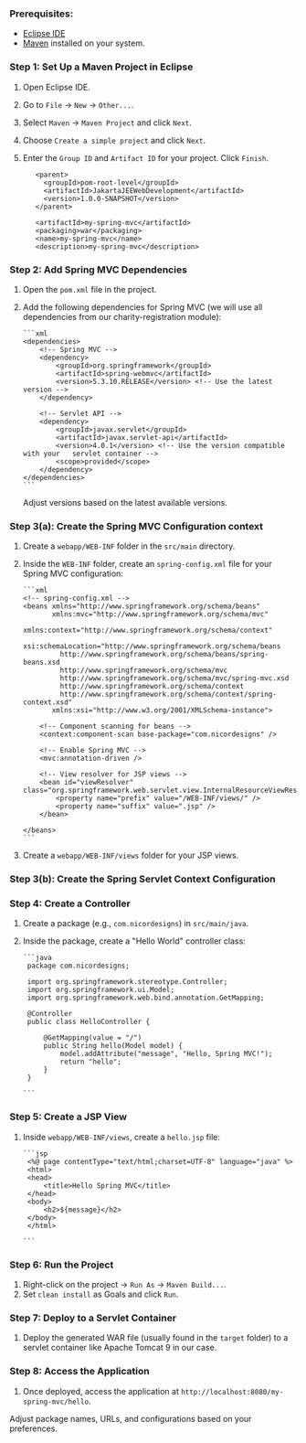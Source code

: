 ### Prerequisites:
- [Eclipse IDE](https://www.eclipse.org/downloads/)
- [Maven](https://maven.apache.org/download.cgi) installed on your system.

### Step 1: Set Up a Maven Project in Eclipse
1. Open Eclipse IDE.
2. Go to `File` -> `New` -> `Other...`.
3. Select `Maven` -> `Maven Project` and click `Next`.
4. Choose `Create a simple project` and click `Next`.
5. Enter the `Group ID` and `Artifact ID` for your project. Click `Finish`. 

		  <parent>
		    <groupId>pom-root-level</groupId>
		    <artifactId>JakartaJEEWebDevelopment</artifactId>
		    <version>1.0.0-SNAPSHOT</version>
		  </parent>
		  
		  <artifactId>my-spring-mvc</artifactId>
		  <packaging>war</packaging>
		  <name>my-spring-mvc</name>
		  <description>my-spring-mvc</description>

### Step 2: Add Spring MVC Dependencies
1. Open the `pom.xml` file in the project.
2. Add the following dependencies for Spring MVC (we will use all dependencies from our charity-registration module):

	   ```xml
	   <dependencies>
	       <!-- Spring MVC -->
	       <dependency>
	           <groupId>org.springframework</groupId>
	           <artifactId>spring-webmvc</artifactId>
	           <version>5.3.10.RELEASE</version> <!-- Use the latest version -->
	       </dependency>
	       
	       <!-- Servlet API -->
	       <dependency>
	           <groupId>javax.servlet</groupId>
	           <artifactId>javax.servlet-api</artifactId>
	           <version>4.0.1</version> <!-- Use the version compatible with your	servlet container -->
	           <scope>provided</scope>
	       </dependency>
	   </dependencies>
	   ```

   Adjust versions based on the latest available versions.

### Step 3(a): Create the Spring MVC Configuration context
1. Create a `webapp/WEB-INF` folder in the `src/main` directory.
2. Inside the `WEB-INF` folder, create an `spring-config.xml` file for your Spring MVC configuration:

	   ```xml
	   <!-- spring-config.xml -->
	   <beans xmlns="http://www.springframework.org/schema/beans"
	          xmlns:mvc="http://www.springframework.org/schema/mvc"
	          xmlns:context="http://www.springframework.org/schema/context"
	          xsi:schemaLocation="http://www.springframework.org/schema/beans
	            http://www.springframework.org/schema/beans/spring-beans.xsd
	            http://www.springframework.org/schema/mvc
	            http://www.springframework.org/schema/mvc/spring-mvc.xsd
	            http://www.springframework.org/schema/context
	            http://www.springframework.org/schema/context/spring-context.xsd"
	          xmlns:xsi="http://www.w3.org/2001/XMLSchema-instance">
	
	       <!-- Component scanning for beans -->
	       <context:component-scan base-package="com.nicordesigns" />
	
	       <!-- Enable Spring MVC -->
	       <mvc:annotation-driven />
	
	       <!-- View resolver for JSP views -->
	       <bean id="viewResolver" class="org.springframework.web.servlet.view.InternalResourceViewResolver">
	           <property name="prefix" value="/WEB-INF/views/" />
	           <property name="suffix" value=".jsp" />
	       </bean>
	       
	   </beans>
	   ```

3. Create a `webapp/WEB-INF/views` folder for your JSP views.

### Step 3(b): Create the Spring Servlet Context Configuration

### Step 4: Create a Controller
1. Create a package (e.g., `com.nicordesigns`) in `src/main/java`.
2. Inside the package, create a "Hello World" controller class:

	   ```java
	   	package com.nicordesigns;
	
		import org.springframework.stereotype.Controller;
		import org.springframework.ui.Model;
		import org.springframework.web.bind.annotation.GetMapping;
		
		@Controller
		public class HelloController {
		
		    @GetMapping(value = "/")
		    public String hello(Model model) {
		        model.addAttribute("message", "Hello, Spring MVC!");
		        return "hello";
		    }
		}
	
	   ```

### Step 5: Create a JSP View
1. Inside `webapp/WEB-INF/views`, create a `hello.jsp` file:

	   ```jsp
	   	<%@ page contentType="text/html;charset=UTF-8" language="java" %>
		<html>
		<head>
		    <title>Hello Spring MVC</title>
		</head>
		<body>
		    <h2>${message}</h2>
		</body>
		</html>
	
	   ```

### Step 6: Run the Project
1. Right-click on the project -> `Run As` -> `Maven Build...`.
2. Set `clean install` as Goals and click `Run`.

### Step 7: Deploy to a Servlet Container
1. Deploy the generated WAR file (usually found in the `target` folder) to a servlet container like Apache Tomcat 9 in our case.

### Step 8: Access the Application
1. Once deployed, access the application at `http://localhost:8080/my-spring-mvc/hello`.

Adjust package names, URLs, and configurations based on your preferences.